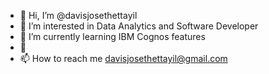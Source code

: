 - 👋 Hi, I’m @davisjosethettayil
- 👀 I’m interested in Data Analytics and Software Developer
- 🌱 I’m currently learning IBM Cognos features
- 💞️ 
- 📫 How to reach me davisjosethettayil@gmail.com

<!---
davisjosethettayil/davisjosethettayil is a ✨ special ✨ repository because its `README.md` (this file) appears on your GitHub profile.
You can click the Preview link to take a look at your changes.
--->

